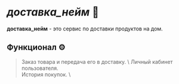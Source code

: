 # *доставка_нейм* 🛒

**доставка_нейм** - это сервис по доставки продуктов на дом. 

## Функционал ⚙️
> Заказ товара и передача его в доставку. \ 
> Личный кабинет пользователя. \
> История покупок. \
